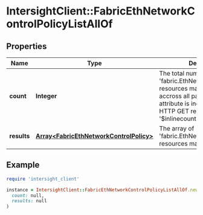 # IntersightClient::FabricEthNetworkControlPolicyListAllOf

## Properties

| Name | Type | Description | Notes |
| ---- | ---- | ----------- | ----- |
| **count** | **Integer** | The total number of &#39;fabric.EthNetworkControlPolicy&#39; resources matching the request, accross all pages. The &#39;Count&#39; attribute is included when the HTTP GET request includes the &#39;$inlinecount&#39; parameter. | [optional] |
| **results** | [**Array&lt;FabricEthNetworkControlPolicy&gt;**](FabricEthNetworkControlPolicy.md) | The array of &#39;fabric.EthNetworkControlPolicy&#39; resources matching the request. | [optional] |

## Example

```ruby
require 'intersight_client'

instance = IntersightClient::FabricEthNetworkControlPolicyListAllOf.new(
  count: null,
  results: null
)
```

